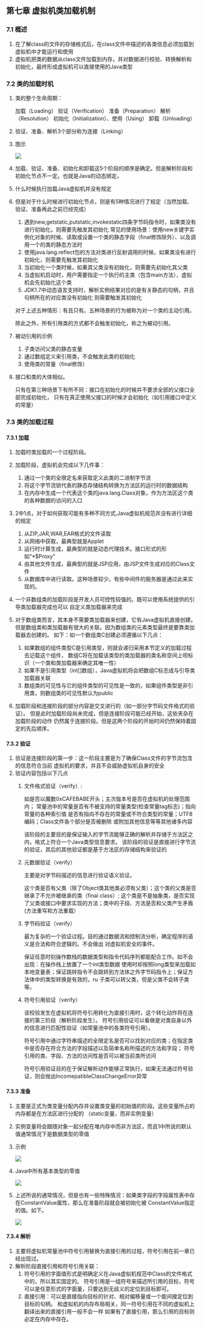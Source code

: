 ## 第七章 虚拟机类加载机制
### 7.1 概述
1. 在了解class的文件的存储格式后，在class文件中描述的各类信息必须加载到虚拟机中才能运行和使用
2. 虚拟机把类的数据从class文件加载到内存，并对数据进行校验、转换解析和初始化，最终形成虚拟机可以直接使用的Java类型
### 7.2 类的加载时机
1. 类的整个生命周期：
   
   加载（Loading） 验证（Verification） 准备（Preparation） 解析（Resolution） 初始化（Initialization）、使用（Using） 卸载（Unloading）
2. 验证、准备、解析3个部分称为连接（Linking）
3. 图示
   
   ![](./asserts/001.png)
4. 加载、验证、准备、初始化和卸载这5个阶段的顺序是确定。但是解析阶段和初始化节点不一定。也就是Java的动态绑定。
5. 什么时候执行加载Java虚拟机并没有规定
6. 但是对于什么时候进行初始化节点，则是有5种情况进行了规定（当然加载、验证、准备再此之前已经完成）
   1) 遇到new,getstatic,putstatic,invokestatic四条字节码指令时，如果类没有进行初始化，则需要先触发其初始化
      常见的使用场景：使用new关键字实例化对象的时候、读取或设置一个类的静态字段（final修饰除外）、以及调用一个的类的静态方法时
   2) 使用java.lang.reflect包的方法对类进行反射调用的时候，如果类没有进行初始化，则需要先触发其初始化
   3) 当初始化一个类时候，如果其父类没有初始化，则需要先初始化其父类
   4) 当虚拟机启动时，用户需要指定一个执行的主类（包含main方法），虚拟机会先初始化这个类
   5) JDK1.7中动态语言支持时，解析实例结果对应的是有关静态的句柄，并且句柄所在的对应类没有初始化
      则需要触发其初始化
      
   对于上述五种情形：有且只有。五种场景的行为被称为对一个类的主动引用。
   
   除此之外，所有引用类的方式都不会触发初始化，称之为被动引用。
7. 被动引用的示例
   1) 子类访问父类的静态变量
   2) 通过数组定义来引用类，不会触发此类的初始化
   3) 使用类的常量（final修饰）
8. 接口和类的大体相似。
   
   只有在第三种场景下有所不同：接口在初始化的时候并不要求全部的父接口全部完成初始化，
   只有在真正使用父接口的时候才会初始化（如引用接口中定义的常量）
### 7.3 类的加载过程
#### 7.3.1 加载
1. 加载时类加载的一个过程阶段。
2. 加载阶段，虚拟机会完成以下几件事：
   1) 通过一个类的全限定名来获取定义此类的二进制字节流
   2) 将这个字节流锁代表的静态存储结构转换为方法区的运行时的数据结构
   3) 在内存中生成一个代表这个类的java.lang.Class对象，作为方法区这个类的各种数据的访问的入口
3. 2中1点，对于如何获取可能有多种不同方式,Java虚拟机规范并没有进行详细的规定
   1) 从ZIP,JAR,WAR,EAR格式的文件读取
   2) 从网络中获取，最典型就是Applet
   3) 运行时计算生成，最典型的就是动态代理技术。接口形式的形如“*$Proxy”
   4) 由其他文件生成，最典型的就是JSP应用，由JSP文件生成对应的Class文件
   5) 从数据库中进行读取。这种场景较少。有些中间件的服务器是通过此来实现的。
4. 一个非数组类的加载阶段是开发人员可控性较强的。既可以使用系统提供的引导类加载器完成也可以
   自定义类加载器来完成
5. 对于数组类而言，其本身不需要类加载器来创建，它有Java虚拟机直接创建。
   但是数组类和类加载器有很大的关联。因为数组类的元素类型最终是要靠类加载器去创建的。
   如下：如一个数组类C创建必须遵循以下几点：
   
   1) 如果数组的组件类型C是引用类型，则就会递归采用本节定义的加载过程去记载这个组件，
      数组C将在加载该类型的类加载器的类名称空间上呗标识（一个类和类加载器来确定其唯一性）
   2) 如果不是引用类型（int[]数组），Java虚拟机将会把数组C标志成与引导类加载器关联
   3) 数组类的可见性与它的组件类型的可见性是一致的，如果组件类型是非引用类，则数组类的可见性默认为public
6. 加载阶段和连接阶段的部分内容是交叉进行的（如一部分字节码文件格式的验证）。
   但是此时加载阶段尚未完成，但是连接阶段可能已经开始，这些夹杂在加载阶段的动作
   仍然属于连接阶段。但是这两个阶段的开始时间仍然保持着固定的先后顺序。
#### 7.3.2 验证
1. 验证是连接阶段的第一步：这一阶段主要是为了确保Class文件的字节流包含的信息符合当前
   虚拟机的要求，并且不会威胁虚拟机自身的安全
2. 验证内容包括以下几点
   1) 文件格式验证（verify）:
      
      如是否以魔数0xCAFEBABE开头；主次版本号是否在虚拟机的处理范围内；
      常量池中的常量是否有不被支持的常量类型(检查常量tag标志)；指向常量的各种索引值
      是否有指向不存在的常量或不符合类型的常量；UTF8编码；Class文件各个部分是否被删除
      或附加其他信息等等其他诸多内容
      
      该阶段的主要目的是保证输入的字节流能够正确的解析并存储于方法区之内，格式上符合一个Java类型信息要求。
      该阶段的验证是直接进行字节流的验证，其后的其他验证都是基于方法区的存储结构来验证的
   2) 元数据验证（verify）
   
      主要是对字节码描述的信息进行验证语义验证。
      
      这个类是否有父类（除了Object类其他类必须有父类）；这个类的父类是否继承了不允许被继承的类（final class）;
      这个类是不是抽象类，是否实现了父类或接口中要求实现的方法；类中的子段、方法是否和父类产生矛盾(方法重写和方法重载）
   3) 字节码验证（verify）
   
      最为复杂的一个验证过程。目的通过数据流和控制流分析，确定程序的语义是合法和符合逻辑的。不会做出
      对虚拟机安全的事件。
      
      保证任意时刻操作数栈的数据类型和指令代码序列都能配合工作。如不会出现：在操作栈上放置了一个int类型数据
      使用时却按照long类型来加载如本地变量表；保证跳转指令不会跳转到方法体之外字节码指令上；保证方法体中的类型转换是有效的，ru
      子类可以转父类，但是父类不会转子类等。
   4) 符号引用验证（verify）
      
      该校验发生在虚拟机将符号引用转化为直接引用时，这个转化动作将在连接的第三阶段（解析阶段发生）。
      符号引用验证可以看做是对类自身以外的信息进行匹配性验证（如常量池中的各类符号引用）。
      
      符号引用中通过字符串描述的全限定名是否可以找到对应的类；在指定类中是否存在符合方法的字段描述以及简单名称所描述的方法和字段；
      符号引用的类、字段、方法的访问性是否可以被当前类所访问
      
      符号引用验证目的在于保证解析动作能够正常执行，如果无法通过符号验证，则会抛出IncomepatibleClassChangeError异常
#### 7.3.3 准备
1. 主要是正式为类变量分配内存并设置类变量的初始值的阶段。这些变量所占的内存都是在方法区进行分配的
   （static变量，而非实例变量）
2. 实例变量将会跟随对象一起分配在堆内存中而非方法区，而且1中所说的默认值通常情况下是数据类型的零值
3. 示例
   
   ![](./asserts/002.png)
4. Java中所有基本类型的零值
   
   ![](./asserts/003.png)
5. 上述所说的通常情况，但是也有一些特殊情况：如果类字段的字段属性表中存在ConstantValue属性，那么在准备阶段就会被初始化被
   ConstantValue指定的值。如下。
   
   ![](./asserts/004.png)
#### 7.3.4 解析
1. 主要将虚拟机常量池中符号引用替换为直接引用的过程，符号引用在前一章已经出现过。
2. 解析阶段直接引用和符号引用关联：
   1) 符号引用的字面值形式是明确定义在Java虚拟机规范中Class的文件格式中的，所以其实固定的。
      符号引用是一组符号来描述所引用的目标，符号可以是任意形式的字面量，只要达到无歧义的定位到目标即可。
   2) 直接引用：可以是直接指向目标的针对、相对偏移量或一个能间接定位到目标的句柄。
      和虚拟机的内存布局相关，同一符号引用在不同的虚拟机上翻译出来的直接引用一般不会一样
      如果有了直接引用，那么引用的目标则必定在内存中存在。
   
     
   
   
   
   
   
   
   
   
   
   
   
   
   
   
   
   
   
   
   
   
   
   
   
   